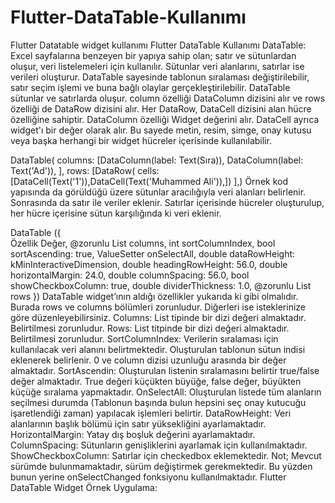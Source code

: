 # Flutter-DataTable-Kullanımı
Flutter Datatable widget kullanımı
Flutter DataTable Kullanımı
DataTable: Excel sayfalarına benzeyen bir yapıya sahip olan; satır ve sütunlardan oluşur, veri listelemeleri için kullanılır. Sütunlar veri alanlarını, satırlar ise verileri oluşturur. DataTable sayesinde tablonun sıralaması değiştirilebilir, satır seçim işlemi ve buna bağlı olaylar gerçekleştirilebilir. 
DataTable sütunlar ve satırlarda oluşur. column özelliği DataColumn dizisini alır ve rows özelliği de DataRow dizisini alır. Her DataRow, DataCell dizisini alan hücre özelliğine sahiptir.
DataColumn özelliği Widget değerini alır. DataCell ayrıca widget'ı bir değer olarak alır. Bu sayede metin, resim, simge, onay kutusu veya başka herhangi bir widget hücreler içerisinde kullanılabilir.

DataTable(
    columns: [DataColumn(label: Text(Sıra)), DataColumn(label: Text('Ad')), ], 
    rows: [DataRow(
         cells: [DataCell(Text('1')),DataCell(Text('Muhammed Ali')),])
],)
Örnek kod yapısında da görüldüğü üzere sütunlar aracılığıyla veri alanları belirlenir. Sonrasında da satır ile veriler eklenir. Satırlar içerisinde hücreler oluşturulup, her hücre içerisine sütun karşılığında ki veri eklenir.

DataTable ({    
Özellik Değer,
@zorunlu List<DataColumn> columns,
int sortColumnIndex,
bool sortAscending: true,
ValueSetter<bool> onSelectAll,
double dataRowHeight: kMinInteractiveDimension,
double headingRowHeight: 56.0,
double horizontalMargin: 24.0,
double columnSpacing: 56.0,
bool showCheckboxColumn: true,
double dividerThickness: 1.0,
@zorunlu List<DataRow> rows
})
DataTable widget’ının aldığı özellikler yukarıda ki gibi olmalıdır. Burada rows ve columns bölümleri zorunludur. Diğerleri ise isteklerinize göre düzenleyebilirsiniz. 
Columns: List tipinde bir dizi değeri almaktadır. Belirtilmesi zorunludur.
Rows: List titpinde bir dizi değeri almaktadır. Belirtilmesi zorunludur.
SortColumnIndex: Verilerin sıralaması için kullanılacak veri alanını belirtmektedir. Oluşturulan tablonun sütun indisi eklenerek belirlenir. 0 ve column dizisi uzunluğu arasında bir değer almaktadır.
SortAscendin: Oluşturulan listenin sıralamasını belirtir true/false değer almaktadır. True değeri küçükten büyüğe, false değer, büyükten küçüğe sıralama yapmaktadır.
OnSelectAll: Oluşturulan listede tüm alanların seçilmesi durumda (Tablonun başında bulun hepsini seç onay kutucuğu işaretlendiği zaman) yapılacak işlemleri belirtir.
DataRowHeight: Veri alanlarının başlık bölümü için satır yüksekliğini ayarlamaktadır.
HorizontalMargin: Yatay dış boşluk değerini ayarlamaktadır. 
ColumnSpacing: Sütunların genişliklerini ayarlamak için kullanılmaktadır.
ShowCheckboxColumn: Satırlar için checkedbox eklemektedir. Not; Mevcut sürümde bulunmamaktadır, sürüm değiştirmek gerekmektedir. Bu yüzden bunun yerine onSelectChanged fonksiyonu kullanılmaktadır.
Flutter DataTable Widget Örnek Uygulama:
 
 
 
 		        
